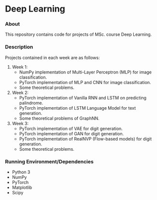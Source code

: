 # Deep Learning

### About
This repository contains code for projects of MSc. course Deep Learning.

### Description
Projects contained in each week are as follows:
1. Week 1:
    - NumPy implementation of Multi-Layer Perceptron (MLP) for image classification.
    - PyTorch implementation of MLP and CNN for image classification.
    - Some theoretical problems.
2. Week 2: 
    - PyTorch implementation of Vanilla RNN and LSTM on predicting palindrome.
    - PyTorch implementation of LSTM Language Model for text generation.
    - Some theoretical problems of GraphNN.
3. Week 3:
    - PyTorch implementation of VAE for digit generation.
    - PyTorch implementation of GAN for digit generation.
    - PyTorch implementation of RealNVP (Flow-based models) for digit generation.
    - Some theoretical problems.

### Running Environment/Dependencies
- Python 3
- NumPy
- PyTorch
- Matplotlib
- Scipy